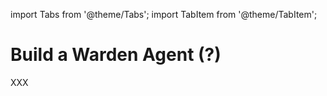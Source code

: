 ﻿---
sidebar_position: 4
---

import Tabs from '@theme/Tabs';
import TabItem from '@theme/TabItem';

# Build a Warden Agent (?)

XXX
